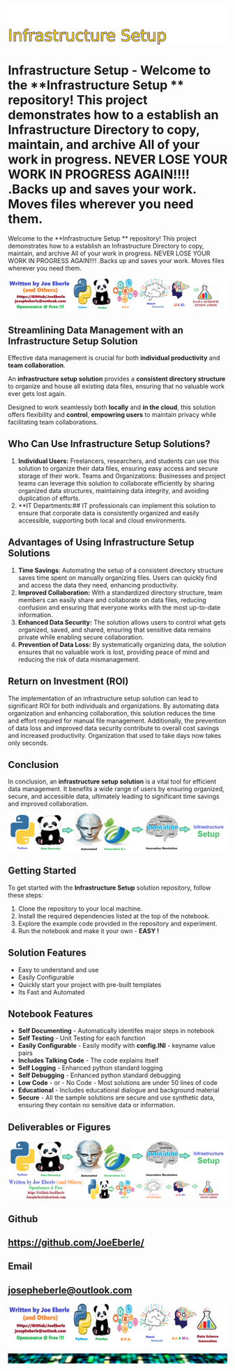 
![Image image_filename](solution_sign.png)

# Infrastructure Setup - Welcome to the **Infrastructure Setup ** repository! This project demonstrates how to a establish an Infrastructure Directory to copy, maintain, and archive All of your work in progress. NEVER LOSE YOUR WORK IN PROGRESS AGAIN!!!! .Backs up and saves your work.  Moves files wherever you need them. 
Welcome to the **Infrastructure Setup ** repository! This project demonstrates how to a establish an Infrastructure Directory to copy, maintain, and archive All of your work in progress. NEVER LOSE YOUR WORK IN PROGRESS AGAIN!!!! .Backs up and saves your work.  Moves files wherever you need them. 

![Image image_filename](code.png)

## Streamlining Data Management with an Infrastructure Setup Solution

Effective data management is crucial for both **individual productivity** and **team collaboration**.

An **infrastructure setup solution** provides a **consistent directory structure** to organize and house all existing data files, ensuring that no valuable work ever gets lost again.

Designed to work seamlessly both **locally** and **in the cloud**, this solution offers flexibility and **control**, **empowring users** to maintain privacy while facilitating team collaborations.

## Who Can Use Infrastructure Setup Solutions?
1. **Individual Users:** Freelancers, researchers, and students can use this solution to organize their data files, ensuring easy access and secure storage of their work.
Teams and Organizations: Businesses and project teams can leverage this solution to collaborate efficiently by sharing organized data structures, maintaining data integrity, and avoiding duplication of efforts.
2. **IT Departments:## IT professionals can implement this solution to ensure that corporate data is consistently organized and easily accessible, supporting both local and cloud environments.

## Advantages of Using Infrastructure Setup Solutions
1. **Time Savings**: Automating the setup of a consistent directory structure saves time spent on manually organizing files. Users can quickly find and access the data they need, enhancing productivity.
2. **Improved Collaboration:** With a standardized directory structure, team members can easily share and collaborate on data files, reducing confusion and ensuring that everyone works with the most up-to-date information.
3. **Enhanced Data Security:** The solution allows users to control what gets organized, saved, and shared, ensuring that sensitive data remains private while enabling secure collaboration.
4. **Prevention of Data Loss:**  By systematically organizing data, the solution ensures that no valuable work is lost, providing peace of mind and reducing the risk of data mismanagement.

## Return on Investment (ROI)
The implementation of an infrastructure setup solution can lead to significant ROI for both individuals and organizations. By automating data organization and enhancing collaboration, this solution reduces the time and effort required for manual file management. Additionally, the prevention of data loss and improved data security contribute to overall cost savings and increased productivity.
Organization that used to take days now takes only seconds. 

## Conclusion
In conclusion, an **infrastructure setup solution** is a vital tool for efficient data management. It benefits a wide range of users by ensuring organized, secure, and accessible data, ultimately leading to significant time savings and improved collaboration.
 

![Image image_filename](sample.png)

## Getting Started
To get started with the **Infrastructure Setup** solution repository, follow these steps:
1. Clone the repository to your local machine.
2. Install the required dependencies listed at the top of the notebook.
3. Explore the example code provided in the repository and experiment.
4. Run the notebook and make it your own - **EASY !**
    
## Solution Features
- Easy to understand and use  
- Easily Configurable 
- Quickly start your project with pre-built templates
- Its Fast and Automated

## Notebook Features
- **Self Documenting** - Automatically identifes major steps in notebook 
- **Self Testing** - Unit Testing for each function
- **Easily Configurable** - Easily modify with **config.INI** - keyname value pairs
- **Includes Talking Code** - The code explains itself 
- **Self Logging** - Enhanced python standard logging   
- **Self Debugging** - Enhanced python standard debugging
- **Low Code** - or - No Code  - Most solutions are under 50 lines of code
- **Educational** - Includes educational dialogue and background material
- **Secure** - All the sample solutions are secure and use synthetic data, ensuring they contain no sensitive data or information.
    
## Deliverables or Figures
 ![additional_image](infrastructure_setup.png)  <br>![additional_image](joe_logo.png)  <br>
    

## Github    
## https://github.com/JoeEberle/ 

## Email 
## josepheberle@outlook.com 

    
![Developer](developer.png)

![Brand](brand.png)
    